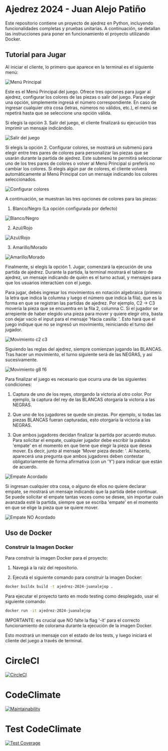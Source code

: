 # Ajedrez 2024 - Juan Alejo Patiño

Este repositorio contiene un proyecto de ajedrez en Python, incluyendo funcionalidades completas y pruebas unitarias. A continuación, se detallan las instrucciones para poner en funcionamiento el proyecto utilizando Docker.

## Tutorial para Jugar

Al iniciar el cliente, lo primero que aparece en la terminal es el siguiente menú:

![Menú Principal](images/menu_principal_juanalejop.jpeg)

Este es el Menú Principal del juego. Ofrece tres opciones para jugar al ajedrez, configurar los colores de las piezas o salir del juego. Para elegir una opción, simplemente ingresá el número correspondiente. En caso de ingresar cualquier otra cosa (letras, números no válidos, etc.), el menú se repetirá hasta que se seleccione una opción válida.

Si elegís la opción 3. Salir del juego, el cliente finalizará su ejecución tras imprimir un mensaje indicándolo.

![Salir del juego](images/salir_del_juego_juanalejop.jpeg)

Si elegís la opción 2. Configurar colores, se mostrará un submenú para elegir entre tres pares de colores para personalizar las piezas que se usarán durante la partida de ajedrez. Este submenú te permitirá seleccionar uno de los tres pares de colores o volver al Menú Principal si preferís no cambiar los colores. Si elegís algún par de colores, el cliente volverá automáticamente al Menú Principal con un mensaje indicando los colores seleccionados.

![Configurar colores](images/configurar_colores_juanalejop.jpeg)

A continuación, se muestran las tres opciones de colores para las piezas:

1. Blanco/Negro (La opción configurada por defecto)

![Blanco/Negro](images/blanco_negro_juanalejop.jpeg)

2. Azul/Rojo

![Azul/Rojo](images/azul_rojo_juanalejop.jpeg)

3. Amarillo/Morado

![Amarillo/Morado](images/amarillo_morado_juanalejop.jpeg)

Finalmente, si elegís la opción 1. Jugar, comenzará la ejecución de una partida de ajedrez. Durante la partida, la terminal mostrará el tablero de ajedrez, un mensaje indicando de quién es el turno actual, y mensajes para que los usuarios interactúen con el juego.

Para jugar, debés ingresar los movimientos en notación algebraica (primero la letra que indica la columna y luego el número que indica la fila), que es la forma en que se registran las partidas de ajedrez. Por ejemplo, C2 -> C3 movería la pieza que se encuentra en la fila 2, columna C. Si el jugador se arrepiente de haber elegido una pieza para mover y quiere elegir otra, basta con dejar vacío el input para el mensaje 'Hacia casilla: '. Esto hará que el juego indique que no se ingresó un movimiento, reiniciando el turno del jugador.

![Movimiento c2 c3](images/movimiento_c2_c3_juanalejop.jpeg)

Siguiendo las reglas del ajedrez, siempre comienzan jugando las BLANCAS. Tras hacer un movimiento, el turno siguiente será de las NEGRAS, y así sucesivamente.

![Movimiento g8 f6](images/movimiento_g8_f6_juanalejop.jpeg)

Para finalizar el juego es necesario que ocurra una de las siguientes condiciones:

1. Captura de uno de los reyes, otorgando la victoria al otro color. Por ejemplo, la captura del rey de las BLANCAS otorgaría la victoria a las NEGRAS.

2. Que uno de los jugadores se quede sin piezas. Por ejemplo, si todas las piezas BLANCAS fueran capturadas, esto otorgaría la victoria a las NEGRAS.

3. Que ambos jugadores decidan finalizar la partida por acuerdo mutuo. Para solicitar el empate, cualquier jugador debe escribir la palabra 'empate' en el momento en que tiene que elegir la pieza que desea mover. Es decir, junto al mensaje 'Mover pieza desde: '. Al hacerlo, aparecerá una pregunta que ambos jugadores deben contestar obligatoriamente de forma afirmativa (con un 'Y') para indicar que están de acuerdo.

![Empate Acordado](images/empate_y_juanalejop.jpeg)

Si ingresan cualquier otra cosa, o alguno de ellos no quiere declarar empate, se mostrará un mensaje indicando que la partida debe continuar. Se puede solicitar el empate tantas veces como se desee, sin importar cuán avanzada esté la partida, siempre que se escriba 'empate' en el momento en que se elige la pieza que se quiere mover.

![Empate NO Acordado](images/empate_n_juanalejop.jpeg)

## Uso de Docker

### Construir la Imagen Docker

Para construir la imagen Docker para el proyecto:

1. Navegá a la raíz del repositorio.

2. Ejecutá el siguiente comando para construir la imagen Docker:
```sh
docker buildx build -t ajedrez-2024-juanalejop .
```

Para ejecutar el proyecto tanto en modo testing como desplegado, usar el siguiente comando:
```sh
docker run -it ajedrez-2024-juanalejop
```
IMPORTANTE: es crucial que NO falte la flag '-it' para el correcto funcionamiento de colorama durante la ejecución de la imagen Docker.

Esto mostrará un mensaje con el estado de los tests, y luego iniciará el cliente del juego a través de terminal.

# CircleCI

[![CircleCI](https://dl.circleci.com/status-badge/img/gh/um-computacion-tm/ajedrez-2024-JuanAlejoP/tree/main.svg?style=svg)](https://dl.circleci.com/status-badge/redirect/gh/um-computacion-tm/ajedrez-2024-JuanAlejoP/tree/main)

# CodeClimate

[![Maintainability](https://api.codeclimate.com/v1/badges/f8ae0da98bee11903433/maintainability)](https://codeclimate.com/github/um-computacion-tm/ajedrez-2024-JuanAlejoP/maintainability)

# Test CodeClimate

[![Test Coverage](https://api.codeclimate.com/v1/badges/f8ae0da98bee11903433/test_coverage)](https://codeclimate.com/github/um-computacion-tm/ajedrez-2024-JuanAlejoP/test_coverage)